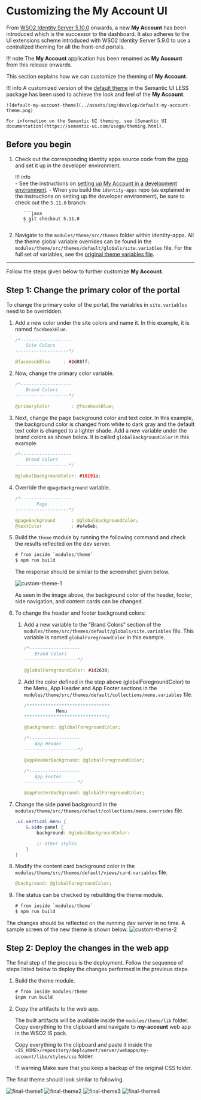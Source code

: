 # Customizing the My Account UI

From [WSO2 Identity Server 5.10.0](https://wso2.com/identity-and-access-management/) onwards, a new **My Account** has
been introduced which is the successor to the dashboard. It also adheres to the UI extensions scheme
 introduced with WSO2 Identity Server 5.9.0 to use a centralized theming for all the front-end portals. 

!!! note
    The **My Account** application has been renamed as **My Account** from this release onwards.

This section explains how we can customize the theming of **My Account**.

!!! info
    A customized version of the [default theme](https://github.com/Semantic-Org/Semantic-UI-LESS/tree/master/themes/default) in the Semantic UI LESS package has been used to
    achieve the look and feel of the **My Account**.

    ![default-my-account-theme](../assets/img/develop/default-my-account-theme.png)

    For information on the Semantic UI theming, see [Semantic UI documentation](https://semantic-ui.com/usage/theming.html).

## Before you begin

1. Check out the corresponding identity apps source code from the [repo](https://github.com/wso2/identity-apps)
and set it up in the developer environment. 

    !!! info  
        - See the instructions on [setting up My Account in a development environment](../../develop/setting-up-my-account-in-a-dev-environment).
        - When you build the `identity-apps` repo (as explained in the instructions on setting up the developer environment), be sure to check out the `5.11.0` branch:

          ```java
          $ git checkout 5.11.0
          ```

2. Navigate to the `modules/theme/src/themes` folder within identity-apps. All the theme global variable overrides
can be found in the `modules/theme/src/themes/default/globals/site.variables` file. For the full set of variables,
    see the [original theme variables file](https://github.com/Semantic-Org/Semantic-UI-LESS/blob/master/themes/default/globals/site.variables).

---

Follow the steps given below to further customize **My Account**. 

## Step 1: Change the primary color of the portal

To change the primary color of the portal, the variables in `site.variables` need to be overridden.

1.  Add a new color under the site colors and name it. In this example, it is named `facebookBlue`.

    ```java
    /*-------------------
        Site Colors
    --------------------*/

    @facebookBlue     : #2d88ff;
    ```

2. Now, change the primary color variable.

    ```java
    /*-------------------
        Brand Colors
    --------------------*/

    @primaryColor        : @facebookBlue;
    ```

3. Next, change the page background color and text color. In this example, the background color is changed from white to dark gray and the default text color is changed to a lighter shade.
   Add a new variable under the brand colors as shown below. It is called `globalBackgroundColor` in this example.

    ```java
    /*-------------------
        Brand Colors
    --------------------*/

    @globalBackgroundColor: #18191a;
    ```

4. Override the `@pageBackground` variable.

    ```java
    /*-------------------
            Page
    --------------------*/

    @pageBackground      : @globalBackgroundColor;
    @textColor           : #e4e6eb;
    ```

5. Build the `theme` module by running the following command and check the results reflected on the dev server.

    ```java
    # from inside `modules/theme`
    $ npm run build
    ```
    The response should be similar to the screenshot given below. 

    ![custom-theme-1](../assets/img/develop/customize-theme1.png)
    
    As seen in the image above, the background color of the header, footer, side navigation, and content cards can be changed.

6.  To change the header and footer background colors:
    1. Add a new variable to the "Brand Colors" section of the `modules/theme/src/themes/default/globals/site.variables` file. This variable is named
`globalForegroundColor` in this example.

        ```java
        /*-------------------
            Brand Colors
        --------------------*/

        @globalForegroundColor: #1d2630;
        ```
     
     2. Add the color defined in the step above (globalForegroundColor) to the Menu, App Header and App Footer sections in the `modules/theme/src/themes/default/collections/menu.variables` file.
    
        ```java
        /*******************************
                    Menu
        *******************************/

        @background: @globalForegroundColor;
        ```
        ```java
        /*-------------------
            App Header
        --------------------*/

        @appHeaderBackground: @globalForegroundColor;
        ```

        ```java
        /*-------------------
            App Footer
        --------------------*/

        @appFooterBackground: @globalForegroundColor;
        ```


7.  Change the side panel background in the `modules/theme/src/themes/default/collections/menu.overrides` file.

    ```java
    .ui.vertical.menu {
        &.side-panel {
            background: @globalBackgroundColor;

            // Other styles
        }
    }
    ```

8.  Modify the content card background color in the `modules/theme/src/themes/default/views/card.variables` file.

    ```java
    @background: @globalForegroundColor;
    ```

9. The status can be checked by rebuilding the theme module. 
    ```java
    # from inside `modules/theme`
    $ npm run build
    ```
The changes should be reflected on the running dev server in no time. A sample screen of the new theme is shown below.
![custom-theme-2](../assets/img/develop/customize-theme2.png)

## Step 2: Deploy the changes in the web app

The final step of the process is the deployment. Follow the sequence of steps listed below to deploy
the changes performed in the previous steps.

1.  Build the theme module.

    ```java
    # from inside modules/theme
    $npm run build
    ```

2.  Copy the artifacts to the web app.

    The built artifacts will be available inside the `modules/theme/lib` folder. Copy everything to the clipboard and
    navigate to **my-account** web app in the WSO2 IS pack.

    Copy everything to the clipboard and paste it inside the
    `<IS_HOME>/repository/deployment/server/webapps/my-account/libs/styles/css` folder.
    
    !!! warning
        Make sure that you keep a backup of the original CSS folder.

The final theme should look similar to following.

![final-theme1](../assets/img/develop/customize-theme-final1.png)
![final-theme2](../assets/img/develop/customize-theme-final2.png)
![final-theme3](../assets/img/develop/customize-theme-final3.png)
![final-theme4](../assets/img/develop/customize-theme-final4.png)
